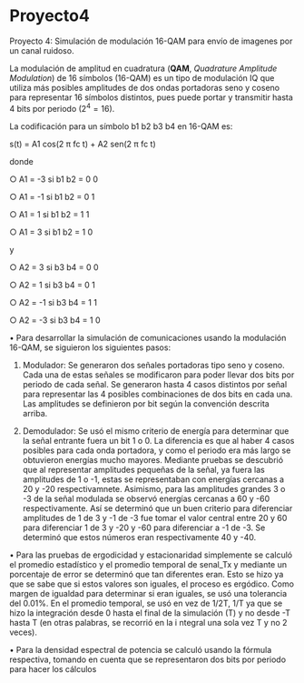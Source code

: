 # Proyecto4
Proyecto 4: Simulación de modulación 16-QAM para envío de imagenes por un canal ruidoso.

La modulación de amplitud en cuadratura (**QAM**, *Quadrature Amplitude Modulation*) de 16 símbolos (16-QAM) es un tipo de modulación IQ que utiliza más posibles amplitudes de dos ondas portadoras seno y coseno para representar 16 símbolos distintos, pues puede portar y transmitir hasta 4 bits por periodo ($2^4 = 16$).

La codificación para un símbolo b1 b2 b3 b4 en 16-QAM es:

s(t) = A1 cos(2 π fc t) + A2 sen(2 π fc t)

donde

○ A1 = -3    si    b1 b2 = 0 0

○ A1 = -1    si    b1 b2 = 0 1

○ A1 =  1    si    b1 b2 = 1 1

○ A1 =  3    si    b1 b2 = 1 0

y

○ A2 =  3    si    b3 b4 = 0 0

○ A2 =  1    si    b3 b4 = 0 1

○ A2 = -1    si    b3 b4 = 1 1

○ A2 = -3    si    b3 b4 = 1 0

• Para desarrollar la simulación de comunicaciones usando la modulación 16-QAM, se siguieron los siguientes pasos:

   1. Modulador: Se generaron dos señales portadoras tipo seno y coseno. Cada una de estas señales se modificaron para poder llevar dos bits por periodo de cada señal. Se             generaron hasta 4 casos distintos por señal para representar las 4 posibles combinaciones de dos bits en cada una. Las amplitudes se definieron por bit según la convención       descrita arriba.
   
   2. Demodulador: Se usó el mismo criterio de energía para determinar que la señal entrante fuera un bit 1 o 0. La diferencia es que al haber 4 casos posibles para cada onda         portadora, y como el periodo era más largo se obtuvieron energías mucho mayores. Mediante pruebas se descubrió que al representar amplitudes pequeñas de la señal, ya             fuera las amplitudes de 1 o -1, estas se representaban con energías cercanas a 20 y -20 respectivamnete. Asimismo, para las amplitudes grandes 3 o -3 de la señal modulada       se observó energías cercanas a 60 y -60 respectivamente. Así se determinó que un buen criterio para diferenciar amplitudes de 1 de 3 y -1 de -3 fue tomar el valor central       entre 20 y 60 para diferenciar 1 de 3 y -20 y -60 para diferenciar a -1 de -3. Se determinó que estos números eran respectivamente 40 y -40.

• Para las pruebas de ergodicidad y estacionaridad simplemente se calculó el promedio estadístico y el promedio temporal de senal_Tx y mediante un porcentaje de error se           determinó que tan diferentes eran. Esto se hizo ya que se sabe que si estos valores son iguales, el proceso es ergódico. Como margen de igualdad para determinar si eran         iguales, se usó una tolerancia del 0.01%. En el promedio temporal, se usó en vez de 1/2T, 1/T ya que se hizo la integración desde 0 hasta el final de la simulación (T) y no     desde -T hasta T (en otras palabras, se recorrió en la i ntegral una sola vez T y no 2 veces).

• Para la densidad espectral de potencia se calculó usando la fórmula respectiva, tomando en cuenta que se representaron dos bits por periodo para hacer los cálculos
